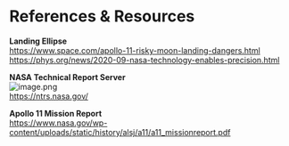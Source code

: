 # References & Resources


**Landing Ellipse**  
https://www.space.com/apollo-11-risky-moon-landing-dangers.html  
https://phys.org/news/2020-09-nasa-technology-enables-precision.html


**NASA Technical Report Server**  
![image.png](attachment:0b19b178-3af8-4efd-90cd-c57b13783ba2.png)  
https://ntrs.nasa.gov/


**Apollo 11 Mission Report**  
https://www.nasa.gov/wp-content/uploads/static/history/alsj/a11/a11_missionreport.pdf

```python

```

```python

```

```python

```
